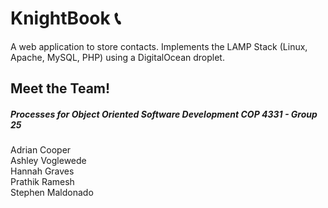 # KnightBook :telephone_receiver:
A web application to store contacts. Implements the LAMP Stack (Linux, Apache, MySQL, PHP) using a DigitalOcean droplet.

## Meet the Team! 
##### Processes for Object Oriented Software Development COP 4331 - Group 25   
Adrian Cooper  
Ashley Voglewede  
Hannah Graves  
Prathik Ramesh  
Stephen Maldonado  
